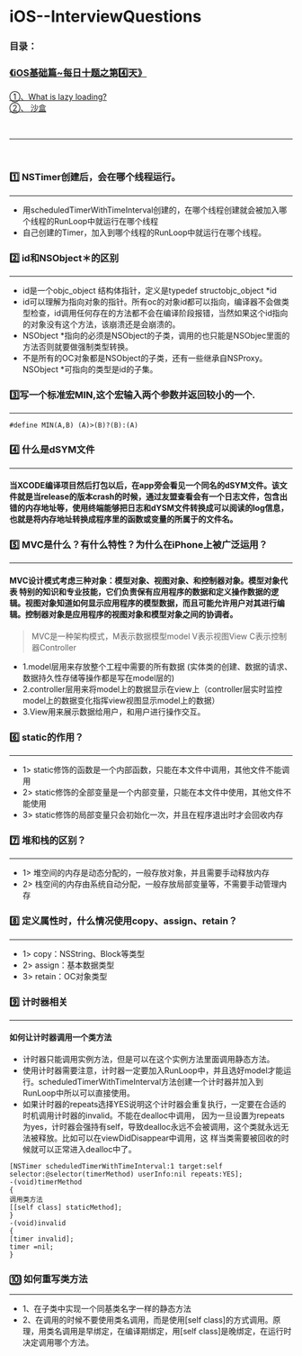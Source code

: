 # iOS--InterviewQuestions

### 目录：
### [《iOS基础篇~每日十题之第4️⃣天》](https://github.com/liyuunxiangGit/iOS--InterviewQuestions/edit/master/iOS面试题--每日十题汇总/面试题--基础篇/02--《iOS基础篇~每日十题之第2%EF%B8%8F⃣天》.md)
[①、What is lazy loading?](https://github.com/liyuunxiangGit/iOS--InterviewQuestions/blob/master/iOS面试题--每日十题汇总/面试题--基础篇/02--《iOS基础篇~每日十题之第2%EF%B8%8F⃣天》.md#1%EF%B8%8F⃣-what-is-lazy-loading)
<br>
[②、 沙盒](https://github.com/liyuunxiangGit/iOS--InterviewQuestions/blob/master/iOS面试题--每日十题汇总/面试题--基础篇/02--《iOS基础篇~每日十题之第2%EF%B8%8F⃣天》.md#2%EF%B8%8F⃣-沙盒)<br>

<br><hr><br>

### 1️⃣ NSTimer创建后，会在哪个线程运行。
----
* 用scheduledTimerWithTimeInterval创建的，在哪个线程创建就会被加入哪个线程的RunLoop中就运行在哪个线程
* 自己创建的Timer，加入到哪个线程的RunLoop中就运行在哪个线程。

### 2️⃣ id和NSObject＊的区别
----

* id是一个objc_object 结构体指针，定义是typedef structobjc_object *id
* id可以理解为指向对象的指针。所有oc的对象id都可以指向，编译器不会做类型检查，id调用任何存在的方法都不会在编译阶段报错，当然如果这个id指向的对象没有这个方法，该崩溃还是会崩溃的。
* NSObject *指向的必须是NSObject的子类，调用的也只能是NSObjec里面的方法否则就要做强制类型转换。
* 不是所有的OC对象都是NSObject的子类，还有一些继承自NSProxy。NSObject *可指向的类型是id的子集。

### 3️⃣ ​写一个标准宏MIN,这个宏输入两个参数并返回较小的一个.
-----
`#define MIN(A,B) (A)>(B)?(B):(A)`

### 4️⃣ 什么是dSYM文件
-----
#### 当XCODE编译项目然后打包以后，在app旁会看见一个同名的dSYM文件。该文件就是当release的版本crash的时候，通过友盟查看会有一个日志文件，包含出错的内存地址等，使用终端能够把日志和dYSM文件转换成可以阅读的log信息，也就是将内存地址转换成程序里的函数或变量的所属于的文件名。






### 5️⃣ MVC是什么？有什么特性？为什么在iPhone上被广泛运用？
-----
#### MVC设计模式考虑三种对象：模型对象、视图对象、和控制器对象。模型对象代表 特别的知识和专业技能，它们负责保有应用程序的数据和定义操作数据的逻辑。视图对象知道如何显示应用程序的模型数据，而且可能允许用户对其进行编辑。控制器对象是应用程序的视图对象和模型对象之间的协调者。

> MVC是一种架构模式，M表示数据模型model  V表示视图View C表示控制器Controller
* 1.model层用来存放整个工程中需要的所有数据 (实体类的创建、数据的请求、数据持久性存储等操作都是写在model层的)
* 2.controller层用来将model上的数据显示在view上（controller层实时监控model上的数据变化指挥view视图显示model上的数据）
* 3.View用来展示数据给用户，和用户进行操作交互。




### 6️⃣ static的作用？
-----
* 1>  static修饰的函数是一个内部函数，只能在本文件中调用，其他文件不能调用
* 2>  static修饰的全部变量是一个内部变量，只能在本文件中使用，其他文件不能使用
* 3>  static修饰的局部变量只会初始化一次，并且在程序退出时才会回收内存

### 7️⃣ 堆和栈的区别？ 
-----
* 1>  堆空间的内存是动态分配的，一般存放对象，并且需要手动释放内存
* 2>  栈空间的内存由系统自动分配，一般存放局部变量等，不需要手动管理内存

### 8️⃣ 定义属性时，什么情况使用copy、assign、retain？ 
-----
* 1>  copy：NSString、Block等类型
* 2>  assign：基本数据类型
* 3>  retain：OC对象类型

### 9️⃣ 计时器相关
-----
####  如何让计时器调用一个类方法
* 计时器只能调用实例方法，但是可以在这个实例方法里面调用静态方法。
* 使用计时器需要注意，计时器一定要加入RunLoop中，并且选好model才能运行。scheduledTimerWithTimeInterval方法创建一个计时器并加入到RunLoop中所以可以直接使用。
* 如果计时器的repeats选择YES说明这个计时器会重复执行，一定要在合适的时机调用计时器的invalid。不能在dealloc中调用， 因为一旦设置为repeats 为yes，计时器会强持有self，导致dealloc永远不会被调用，这个类就永远无法被释放。比如可以在viewDidDisappear中调用，这 样当类需要被回收的时候就可以正常进入dealloc中了。
```
[NSTimer scheduledTimerWithTimeInterval:1 target:self selector:@selector(timerMethod) userInfo:nil repeats:YES];
-(void)timerMethod
{
调用类方法
[[self class] staticMethod];
}
-(void)invalid
{
[timer invalid];
timer =nil;
}
```
### 🔟 如何重写类方法
-----
* 1、在子类中实现一个同基类名字一样的静态方法
* 2、在调用的时候不要使用类名调用，而是使用[self class]的方式调用。原理，用类名调用是早绑定，在编译期绑定，用[self class]是晚绑定，在运行时决定调用哪个方法。
